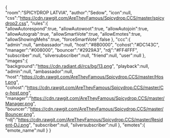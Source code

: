 {  
   "room":"SPICYDROP LATVIA",
   "author":"Sedow",
   "icon":null,
   "css":"https://cdn.rawgit.com/AreTheyFamous/Spicydrop.CCS/master/spicydrop2.css",
   "rules":{  
      "allowAutorespond":true,
      "allowAutowoot":true,
      "allowAutojoin":true,
      "allowAutograb":true,
      "allowSmartVote":true,
      "allowEmotes":true,
      "allowShowingMehs":true,
      "forceSmartVote":false
   },
   "ccc":{  
      "admin":null,
      "ambassador":null,
      "host":"#8B0000",
      "cohost":"#DC143C",
      "manager":"#008000",
      "bouncer":"#2929A3",
      "rdj":"#FF4FFF",
      "subscriber":null,
      "silversubscriber":null,
      "friend":null,
      "user":null
   },
   "images":{  
      "background":"https://cdn.radiant.dj/rcs/bg/13.png",
      "playback":null,
      "admin":null,
      "ambassador":null,
      "host":"https://cdn.rawgit.com/AreTheyFamous/Spicydrop.CCS/master/Host.png",
      "cohost":"https://cdn.rawgit.com/AreTheyFamous/Spicydrop.CCS/master/Co-host.png",
      "manager":"https://cdn.rawgit.com/AreTheyFamous/Spicydrop.CCS/master/Manager.png",
      "bouncer":"https://cdn.rawgit.com/AreTheyFamous/Spicydrop.CCS/master/Bouncer.png",
      "rdj":"https://cdn.rawgit.com/AreTheyFamous/Spicydrop.CCS/master/Resident-DJ.png",
      "subscriber":null,
      "silversubscriber":null
   },
   "emotes":{  
      "emote_name":null
   }
}
